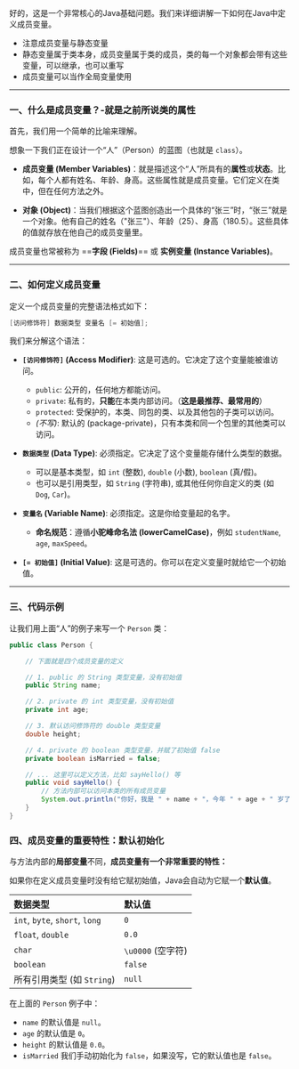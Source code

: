 好的，这是一个非常核心的Java基础问题。我们来详细讲解一下如何在Java中定义成员变量。
- 注意成员变量与静态变量
- 静态变量属于类本身，成员变量属于类的成员，类的每一个对象都会带有这些变量，可以继承，也可以重写
- 成员变量可以当作全局变量使用

---

### 一、什么是成员变量？-就是之前所说类的属性

首先，我们用一个简单的比喻来理解。

想象一下我们正在设计一个“人”（Person）的蓝图（也就是 `class`）。

*   **成员变量 (Member Variables)**：就是描述这个“人”所具有的**属性**或**状态**。比如，每个人都有姓名、年龄、身高。这些属性就是成员变量。它们定义在类中，但在任何方法之外。

*   **对象 (Object)**：当我们根据这个蓝图创造出一个具体的“张三”时，“张三”就是一个对象。他有自己的姓名（"张三"）、年龄（25）、身高（180.5）。这些具体的值就存放在他自己的成员变量里。

成员变量也常被称为 ==**字段 (Fields)**== 或 **实例变量 (Instance Variables)**。

---

### 二、如何定义成员变量

定义一个成员变量的完整语法格式如下：

```java
[访问修饰符] 数据类型 变量名 [= 初始值];
```

我们来分解这个语法：

*   **`[访问修饰符]` (Access Modifier)**: 这是可选的。它决定了这个变量能被谁访问。
    *   `public`: 公开的，任何地方都能访问。
    *   `private`: 私有的，**只能**在本类内部访问。（**这是最推荐、最常用的**）
    *   `protected`: 受保护的，本类、同包的类、以及其他包的子类可以访问。
    *   *(不写)*: 默认的 (package-private)，只有本类和同一个包里的其他类可以访问。

*   **`数据类型` (Data Type)**: 必须指定。它决定了这个变量能存储什么类型的数据。
    *   可以是基本类型，如 `int` (整数), `double` (小数), `boolean` (真/假)。
    *   也可以是引用类型，如 `String` (字符串), 或其他任何你自定义的类 (如 `Dog`, `Car`)。

*   **`变量名` (Variable Name)**: 必须指定。这是你给变量起的名字。
    *   **命名规范**：遵循**小驼峰命名法 (lowerCamelCase)**，例如 `studentName`, `age`, `maxSpeed`。

*   **`[= 初始值]` (Initial Value)**: 这是可选的。你可以在定义变量时就给它一个初始值。

---

### 三、代码示例

让我们用上面“人”的例子来写一个 `Person` 类：

```java
public class Person {

    // 下面就是四个成员变量的定义

    // 1. public 的 String 类型变量，没有初始值
    public String name; 

    // 2. private 的 int 类型变量，没有初始值
    private int age;

    // 3. 默认访问修饰符的 double 类型变量
    double height;

    // 4. private 的 boolean 类型变量，并赋了初始值 false
    private boolean isMarried = false;

    // ... 这里可以定义方法，比如 sayHello() 等
    public void sayHello() {
        // 方法内部可以访问本类的所有成员变量
        System.out.println("你好，我是 " + name + "，今年 " + age + " 岁了。");
    }
}
```

### 四、成员变量的重要特性：默认初始化

与方法内部的**局部变量**不同，**成员变量有一个非常重要的特性：**

如果你在定义成员变量时没有给它赋初始值，Java会自动为它赋一个**默认值**。

| 数据类型 | 默认值 |
| :--- | :--- |
| `int`, `byte`, `short`, `long` | `0` |
| `float`, `double` | `0.0` |
| `char` | `\u0000` (空字符) |
| `boolean` | `false` |
| 所有引用类型 (如 `String`) | `null` |

在上面的 `Person` 例子中：
*   `name` 的默认值是 `null`。
*   `age` 的默认值是 `0`。
*   `height` 的默认值是 `0.0`。
*   `isMarried` 我们手动初始化为 `false`，如果没写，它的默认值也是 `false`。